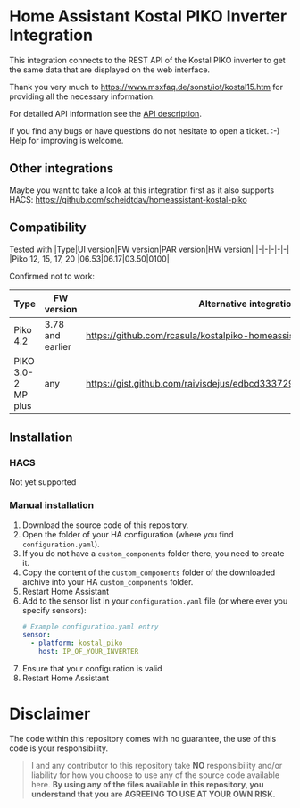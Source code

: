 # Home Assistant Kostal PIKO Inverter Integration

This integration connects to the REST API of the Kostal PIKO inverter
to get the same data that are displayed on the web interface.

Thank you very much to https://www.msxfaq.de/sonst/iot/kostal15.htm for providing all the necessary information.

For detailed API information see the [API description](docs/api.yaml).

If you find any bugs or have questions do not hesitate to open a ticket. :-)
Help for improving is welcome.

## Other integrations
Maybe you want to take a look at this integration first as it also supports HACS: https://github.com/scheidtdav/homeassistant-kostal-piko

## Compatibility
Tested with
|Type|UI version|FW version|PAR version|HW version|
|-|-|-|-|-|
|Piko 12, 15, 17, 20 |06.53|06.17|03.50|0100|

Confirmed not to work:

|Type|FW version|Alternative integration|
|-|-|-|
|Piko 4.2|3.78 and earlier|https://github.com/rcasula/kostalpiko-homeassistant|
|PIKO 3.0-2 MP plus|any|https://gist.github.com/raivisdejus/edbcd33372949aa0bd8b122ca19f7339|

## Installation
### HACS
Not yet supported

### Manual installation
1. Download the source code of this repository.
1. Open the folder of your HA configuration (where you find `configuration.yaml`).
1. If you do not have a `custom_components` folder there, you need to create it.
1. Copy the content of the `custom_components` folder of the downloaded archive into your HA `custom_components` folder.
1. Restart Home Assistant
1. Add to the sensor list in your `configuration.yaml` file (or where ever you specify sensors):
    ```yaml
    # Example configuration.yaml entry
    sensor:
      - platform: kostal_piko
        host: IP_OF_YOUR_INVERTER
    ```
1. Ensure that your configuration is valid
1. Restart Home Assistant

# Disclaimer
The code within this repository comes with no guarantee, the use of this code is your responsibility.

> I and any contributor to this repository take **NO** responsibility and/or liability for how you choose to use any of the source code available here. **By using any of the files available in this repository, you understand that you are AGREEING TO USE AT YOUR OWN RISK.**
